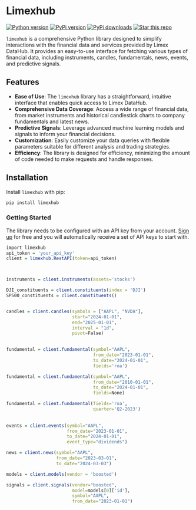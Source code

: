 # Limexhub
 <a target="new" href="https://pypi.python.org/pypi/limexhub"><img border=0 src="https://img.shields.io/badge/python-2.7,%203.6+-blue.svg?style=flat" alt="Python version"></a>
 <a target="new" href="https://pypi.python.org/pypi/limexhub"><img border=0 src="https://img.shields.io/pypi/v/limexhub?maxAge=60%" alt="PyPi version"></a>
 <a target="new" href="https://pypi.python.org/pypi/limexhub"><img border=0 src="https://img.shields.io/pypi/dm/limexhub.svg?maxAge=2592000&label=installs&color=%2327B1FF" alt="PyPi downloads"></a>
 <a target="new" href="https://github.com/Limex-com/limexhub-python"><img border=0 src="https://img.shields.io/github/stars/Limex-com/limexhub-python.svg?style=social&label=Star&maxAge=60" alt="Star this repo"></a>

`limexhub` is a comprehensive Python library designed to simplify interactions with the financial data and services provided by Limex DataHub. It provides an easy-to-use interface for fetching various types of financial data, including instruments, candles, fundamentals, news, events, and predictive signals.
 
## Features
 
- **Ease of Use**: The `limexhub` library has a straightforward, intuitive interface that enables quick access to Limex DataHub.
- **Comprehensive Data Coverage**: Access a wide range of financial data, from market instruments and historical candlestick charts to company fundamentals and latest news.
- **Predictive Signals**: Leverage advanced machine learning models and signals to inform your financial decisions.
- **Customization**: Easily customize your data queries with flexible parameters suitable for different analysis and trading strategies.
- **Efficiency**: The library is designed for efficiency, minimizing the amount of code needed to make requests and handle responses.
 
## Installation
 
Install `limexhub` with pip:
 
```r
pip install limexhub
```



### Getting Started

The library needs to be configured with an API key from your account. [Sign up](https://datahub.limex.com) for free and you will automatically receive a set of API keys to start with.
``` r
import limexhub
api_token = 'your_api_key'
client = limexhub.RestAPI(token=api_token)



instruments = client.instruments(assets='stocks')

DJI_constituents = client.constituents(index = 'DJI')
SP500_constituents = client.constituents()


candles = client.candles(symbols = ["AAPL", "NVDA"],
                         start="2024-01-01", 
                         end="2025-01-01", 
                         interval = "1d",
                         pivot=False)
                         

fundamental = client.fundamental(symbol="AAPL", 
                                 from_date="2023-01-01",
                                 to_date="2024-01-01",
                                 fields='roa')

fundamental = client.fundamental(symbol="AAPL", 
                                 from_date="2010-01-01",
                                 to_date="2024-01-01",
                                 fields=None)

fundamental = client.fundamental(fields='roa',
                                 quarter='Q2-2023')
            
                                 
events = client.events(symbol="AAPL",
                       from_date="2023-01-01", 
                       to_date="2024-01-01",
                       event_type="dividends")

news = client.news(symbol="AAPL", 
                   from_date="2023-03-01",
                   to_date="2024-03-03")

models = client.models(vendor = 'boosted')

signals = client.signals(vendor="boosted", 
                         model=models[0]['id'], 
                         symbol="AAPL", 
                         from_date="2023-01-01")

```
